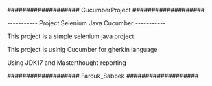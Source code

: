 ################### CucumberProject ###################

----------- Project Selenium Java Cucumber -----------

This project is a simple selenium java project

This project is usinig Cucumber for gherkin language

Using JDK17 and Masterthought reporting

################### Farouk_Sabbek ###################
